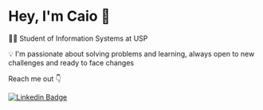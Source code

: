# Hey, I'm Caio 👋

👨‍💻 Student of Information Systems at USP

💡 I'm passionate about solving problems and learning, always open to new challenges and ready to face changes

Reach me out 👇

[![Linkedin Badge](https://img.shields.io/badge/-LinkedIn-blue?style=flat-square&logo=Linkedin&logoColor=white&link=https://www.linkedin.com/in/caio-nakazawa-476b94169/)](https://www.linkedin.com/in/caio-nakazawa-476b94169/)
